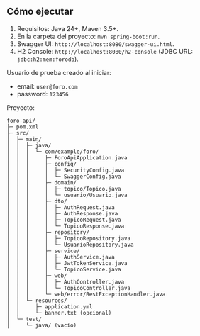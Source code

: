 ## Cómo ejecutar

1. Requisitos: Java 24+, Maven 3.5+.
2. En la carpeta del proyecto: `mvn spring-boot:run`.
3. Swagger UI: `http://localhost:8080/swagger-ui.html`.
4. H2 Console: `http://localhost:8080/h2-console` (JDBC URL: `jdbc:h2:mem:forodb`).

Usuario de prueba creado al iniciar:
- email: `user@foro.com`
- password: `123456`

Proyecto:
```
foro-api/
├─ pom.xml
├─ src/
│  ├─ main/
│  │  ├─ java/
│  │  │  └─ com/example/foro/
│  │  │     ├─ ForoApiApplication.java
│  │  │     ├─ config/
│  │  │     │  ├─ SecurityConfig.java
│  │  │     │  └─ SwaggerConfig.java
│  │  │     ├─ domain/
│  │  │     │  ├─ topico/Topico.java
│  │  │     │  └─ usuario/Usuario.java
│  │  │     ├─ dto/
│  │  │     │  ├─ AuthRequest.java
│  │  │     │  ├─ AuthResponse.java
│  │  │     │  ├─ TopicoRequest.java
│  │  │     │  └─ TopicoResponse.java
│  │  │     ├─ repository/
│  │  │     │  ├─ TopicoRepository.java
│  │  │     │  └─ UsuarioRepository.java
│  │  │     ├─ service/
│  │  │     │  ├─ AuthService.java
│  │  │     │  ├─ JwtTokenService.java
│  │  │     │  └─ TopicoService.java
│  │  │     ├─ web/
│  │  │     │  ├─ AuthController.java
│  │  │     │  └─ TopicoController.java
│  │  │     └─ web/error/RestExceptionHandler.java
│  │  └─ resources/
│  │     ├─ application.yml
│  │     └─ banner.txt (opcional)
│  └─ test/
│     └─ java/ (vacío)
```
